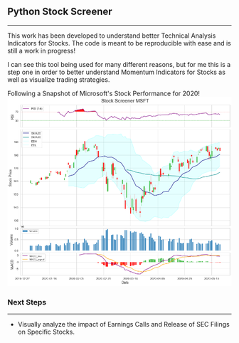 ## Python Stock Screener
---

This work has been developed to understand better Technical Analysis Indicators for Stocks.
The code is meant to be reproducible with ease and is still a work in progress!

I can see this tool being used for many different reasons, but for me this is a step one in order to better understand Momentum Indicators for Stocks as well as visualize trading strategies.

Following a Snapshot of Microsoft's Stock Performance for 2020!
![Screener Snapshot for Microsoft - 2020](./images/MSFT.png)

### Next Steps
---
- Visually analyze the impact of Earnings Calls and Release of SEC Filings on Specific Stocks.
